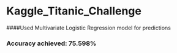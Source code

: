 # Kaggle_Titanic_Challenge

####Used Multivariate Logistic Regression model for predictions

### Accuracy achieved: 75.598%

